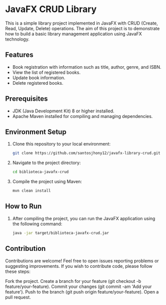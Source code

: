 # JavaFX CRUD Library

This is a simple library project implemented in JavaFX with CRUD (Create, Read, Update, Delete) operations. The aim of this project is to demonstrate how to build a basic library management application using JavaFX technology.

## Features

- Book registration with information such as title, author, genre, and ISBN.
- View the list of registered books.
- Update book information.
- Delete registered books.

## Prerequisites

- JDK (Java Development Kit) 8 or higher installed.
- Apache Maven installed for compiling and managing dependencies.

## Environment Setup

1. Clone this repository to your local environment:

   ```bash
   git clone https://github.com/santosjhony12/javafx-library-crud.git
   ```
   
2. Navigate to the project directory:

   ```bash
   cd biblioteca-javafx-crud
   ```

3. Compile the project using Maven:

   ```bash
   mvn clean install
   ```

## How to Run

1. After compiling the project, you can run the JavaFX application using the following command:

   ```bash
   java -jar target/biblioteca-javafx-crud.jar
   ```

## Contribution

Contributions are welcome! Feel free to open issues reporting problems or suggesting improvements. If you wish to contribute code, please follow these steps:

Fork the project.
Create a branch for your feature (git checkout -b feature/your-feature).
Commit your changes (git commit -am 'Add your feature').
Push to the branch (git push origin feature/your-feature).
Open a pull request.
